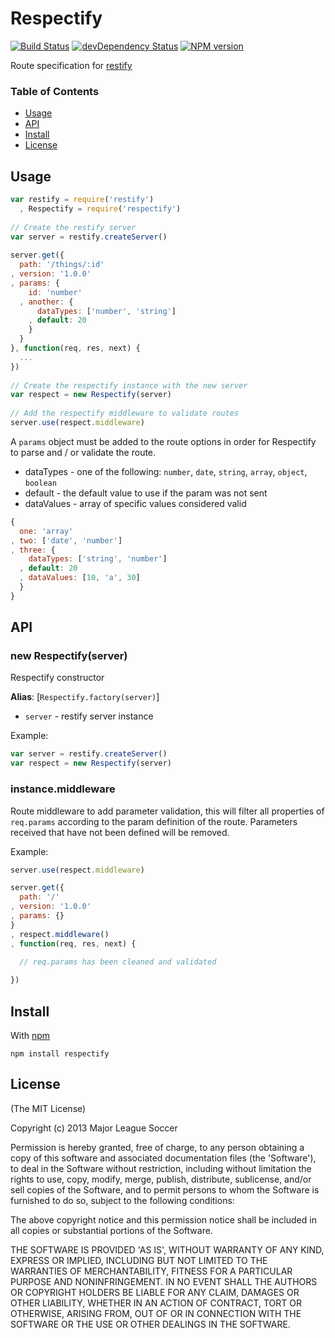 Respectify
==========

[![Build Status](https://secure.travis-ci.org/majorleaguesoccer/respectify.png)](http://travis-ci.org/majorleaguesoccer/respectify) 
[![devDependency Status](https://david-dm.org/majorleaguesoccer/respectify.png)](https://david-dm.org/majorleaguesoccer/respectify#info=dependencies)
[![NPM version](https://badge.fury.io/js/respectify.png)](http://badge.fury.io/js/respectify)

Route specification for [restify](http://mcavage.me/node-restify/)


### Table of Contents

* [Usage](#usage)
* [API](#api)
* [Install](#install)
* [License](#license)


Usage
-----

```js
var restify = require('restify')
  , Respectify = require('respectify')
 
// Create the restify server
var server = restify.createServer()
 
server.get({
  path: '/things/:id'
, version: '1.0.0'
, params: {
    id: 'number'
  , another: {
      dataTypes: ['number', 'string']
    , default: 20
    }
  }
}, function(req, res, next) {
  ...
})
 
// Create the respectify instance with the new server
var respect = new Respectify(server)
 
// Add the respectify middleware to validate routes
server.use(respect.middleware)
```

A `params` object must be added to the route options in order for Respectify 
to parse and / or validate the route.

* dataTypes - one of the following: `number`, `date`, `string`, `array`, `object`, `boolean`
* default - the default value to use if the param was not sent
* dataValues - array of specific values considered valid

```js
{
  one: 'array'
, two: ['date', 'number']
, three: {
    dataTypes: ['string', 'number']
  , default: 20
  , dataValues: [10, 'a', 30]
  }
}
```


API
---

### new Respectify(server)

Respectify constructor

**Alias**: [`Respectify.factory(server)`]

* `server` - restify server instance

Example:

```js
var server = restify.createServer()
var respect = new Respectify(server)
```


### instance.middleware

Route middleware to add parameter validation, this will filter all properties 
of `req.params` according to the param definition of the route.  Parameters received 
that have not been defined will be removed.

Example:

```js
server.use(respect.middleware)

server.get({
  path: '/'
, version: '1.0.0'
, params: {}
}
, respect.middleware()
, function(req, res, next) {
  
  // req.params has been cleaned and validated

})
```

###



Install
-------

With [npm](https://npmjs.org)

```
npm install respectify
```


License
-------

(The MIT License)

Copyright (c) 2013 Major League Soccer

Permission is hereby granted, free of charge, to any person obtaining
a copy of this software and associated documentation files (the
'Software'), to deal in the Software without restriction, including
without limitation the rights to use, copy, modify, merge, publish,
distribute, sublicense, and/or sell copies of the Software, and to
permit persons to whom the Software is furnished to do so, subject to
the following conditions:

The above copyright notice and this permission notice shall be
included in all copies or substantial portions of the Software.

THE SOFTWARE IS PROVIDED 'AS IS', WITHOUT WARRANTY OF ANY KIND,
EXPRESS OR IMPLIED, INCLUDING BUT NOT LIMITED TO THE WARRANTIES OF
MERCHANTABILITY, FITNESS FOR A PARTICULAR PURPOSE AND NONINFRINGEMENT.
IN NO EVENT SHALL THE AUTHORS OR COPYRIGHT HOLDERS BE LIABLE FOR ANY
CLAIM, DAMAGES OR OTHER LIABILITY, WHETHER IN AN ACTION OF CONTRACT,
TORT OR OTHERWISE, ARISING FROM, OUT OF OR IN CONNECTION WITH THE
SOFTWARE OR THE USE OR OTHER DEALINGS IN THE SOFTWARE.